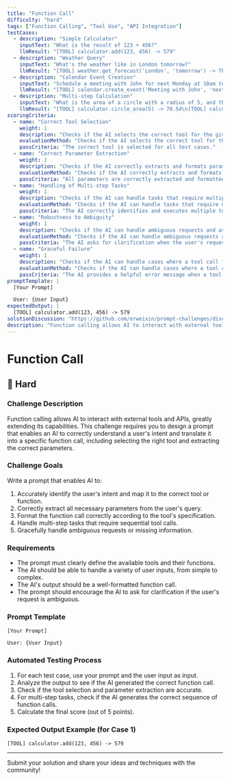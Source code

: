 ```yaml
---
title: "Function Call"
difficulty: "hard"
tags: ["Function Calling", "Tool Use", "API Integration"]
testCases:
  - description: "Simple Calculator"
    inputText: "What is the result of 123 + 456?"
    llmResult: "[TOOL] calculator.add(123, 456) -> 579"
  - description: "Weather Query"
    inputText: "What's the weather like in London tomorrow?"
    llmResult: "[TOOL] weather.get_forecast('London', 'tomorrow') -> The weather in London tomorrow will be partly cloudy with a high of 18°C and a low of 12°C."
  - description: "Calendar Event Creation"
    inputText: "Schedule a meeting with John for next Monday at 10am to discuss the project proposal."
    llmResult: "[TOOL] calendar.create_event('Meeting with John', 'next Monday 10am', 'Discuss project proposal') -> Event created successfully."
  - description: "Multi-step Calculation"
    inputText: "What is the area of a circle with a radius of 5, and then what is the circumference?"
    llmResult: "[TOOL] calculator.circle_area(5) -> 78.54\n[TOOL] calculator.circle_circumference(5) -> 31.42"
scoringCriteria:
  - name: "Correct Tool Selection"
    weight: 1
    description: "Checks if the AI selects the correct tool for the given task."
    evaluationMethod: "Checks if the AI selects the correct tool for the given task."
    passCriteria: "The correct tool is selected for all test cases."
  - name: "Correct Parameter Extraction"
    weight: 1
    description: "Checks if the AI correctly extracts and formats parameters for the tool call."
    evaluationMethod: "Checks if the AI correctly extracts and formats parameters for the tool call."
    passCriteria: "All parameters are correctly extracted and formatted for all test cases."
  - name: "Handling of Multi-step Tasks"
    weight: 1
    description: "Checks if the AI can handle tasks that require multiple tool calls."
    evaluationMethod: "Checks if the AI can handle tasks that require multiple tool calls."
    passCriteria: "The AI correctly identifies and executes multiple tool calls in the correct order."
  - name: "Robustness to Ambiguity"
    weight: 1
    description: "Checks if the AI can handle ambiguous requests and ask clarifying questions if necessary."
    evaluationMethod: "Checks if the AI can handle ambiguous requests and ask clarifying questions if necessary."
    passCriteria: "The AI asks for clarification when the user's request is ambiguous."
  - name: "Graceful Failure"
    weight: 1
    description: "Checks if the AI can handle cases where a tool call fails."
    evaluationMethod: "Checks if the AI can handle cases where a tool call fails."
    passCriteria: "The AI provides a helpful error message when a tool call fails."
promptTemplate: |
  [Your Prompt]

  User: {User Input}
expectedOutput: |
  [TOOL] calculator.add(123, 456) -> 579
solutionDiscussion: "https://github.com/erweixin/prompt-challenges/discussions/15"
description: "Function calling allows AI to interact with external tools and APIs, greatly extending its capabilities. This challenge requires you to design a prompt that enables an AI to correctly understand a user's intent and translate it into a specific function call, including selecting the right tool and extracting the correct parameters."
---
```


# Function Call

## 🔴 Hard

### Challenge Description

Function calling allows AI to interact with external tools and APIs, greatly extending its capabilities. This challenge requires you to design a prompt that enables an AI to correctly understand a user's intent and translate it into a specific function call, including selecting the right tool and extracting the correct parameters.

### Challenge Goals

Write a prompt that enables AI to:
1.  Accurately identify the user's intent and map it to the correct tool or function.
2.  Correctly extract all necessary parameters from the user's query.
3.  Format the function call correctly according to the tool's specification.
4.  Handle multi-step tasks that require sequential tool calls.
5.  Gracefully handle ambiguous requests or missing information.

### Requirements

-   The prompt must clearly define the available tools and their functions.
-   The AI should be able to handle a variety of user inputs, from simple to complex.
-   The AI's output should be a well-formatted function call.
-   The prompt should encourage the AI to ask for clarification if the user's request is ambiguous.

### Prompt Template

```
[Your Prompt]

User: {User Input}
```

### Automated Testing Process

1.  For each test case, use your prompt and the user input as input.
2.  Analyze the output to see if the AI generated the correct function call.
3.  Check if the tool selection and parameter extraction are accurate.
4.  For multi-step tasks, check if the AI generates the correct sequence of function calls.
5.  Calculate the final score (out of 5 points).

### Expected Output Example (for Case 1)

```
[TOOL] calculator.add(123, 456) -> 579
```

---

Submit your solution and share your ideas and techniques with the community!

